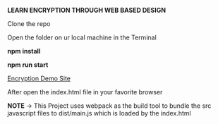 
**LEARN ENCRYPTION THROUGH WEB BASED DESIGN**

Clone the repo


Open the folder on ur local machine in the Terminal


**npm install**


**npm run start**




<a href="https://springgreen-owl-551692.hostingersite.com/" target="_blank">Encryption Demo Site</a>



After open the index.html file in your favorite browser

**NOTE**
-> This Project uses webpack as the build tool to bundle the src javascript files to dist/main.js
which is loaded by the index.html
